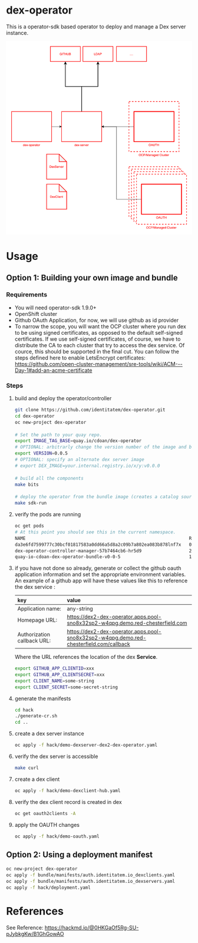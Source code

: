 # dex-operator

This is a operator-sdk based operator to deploy and manage a Dex server instance.

 ![component diagram](/docs/img/dex-component-diagram.png)

# Usage

## Option 1: Building your own image and bundle

### Requirements

* You will need operator-sdk 1.9.0+
* OpenShift cluster
* Github OAuth Application, for now, we will use github as id provider
* To narrow the scope, you will want the OCP cluster where you run dex to be using signed certificates, as opposed to the default self-signed certificates. If we use self-signed certificates, of course, we have to distribute the CA to each cluster that try to access the dex service. Of cource, this should be supported in the final cut. You can follow the steps defined here to enable LetsEncrypt certificates: https://github.com/open-cluster-management/sre-tools/wiki/ACM---Day-1#add-an-acme-certificate

### Steps

1. build and deploy the operator/controller

    ```bash
    git clone https://github.com/identitatem/dex-operator.git
    cd dex-operator
    oc new-project dex-operator

    # Set the path to your quay repo.
    export IMAGE_TAG_BASE=quay.io/cdoan/dex-operator
    # OPTIONAL: arbitrarly change the version number of the image and bundle.
    export VERSION=0.0.5
    # OPTIONAL: specify an alternate dex server image
    # export DEX_IMAGE=your.internal.registry.io/x/y:v0.0.0

    # build all the components
    make bits

    # deploy the operator from the bundle image (creates a catalog source). We can deploy the controller directly, but I started using the bundle and got used to it.
    make sdk-run
    ```

2. verify the pods are running

    ```bash
    oc get pods
    # At this point you should see this in the current namespace.
    NAME                                                              READY   STATUS      RESTARTS   AGE
    da3e6fd7599777c30bcf01817583a0dd66a5d8a2c09b7a802ea083b878lnf7x   0/1     Completed   0          25s
    dex-operator-controller-manager-57b7464cb6-hr5d9                  2/2     Running     0          16s
    quay-io-cdoan-dex-operator-bundle-v0-0-5                          1/1     Running     0          35s
    ```

3. if you have not done so already, generate or collect the github oauth application information and set the appropriate environment variables. An example of a github app will have these values like this to reference the dex service :

    | key | value |
    |-----|-------|
    | Application name: | any-string |
    | Homepage URL: | https://dex2-dex-operator.apps.pool-sno8x32sp2-w4qpg.demo.red-chesterfield.com |
    | Authorization callback URL: | https://dex2-dex-operator.apps.pool-sno8x32sp2-w4qpg.demo.red-chesterfield.com/callback |

    Where the URL references the location of the dex **Service**.

    ```bash
    export GITHUB_APP_CLIENTID=xxx
    export GITHUB_APP_CLIENTSECRET=xxx
    export CLIENT_NAME=some-string
    export CLIENT_SECRET=some-secret-string
    ```

4. generate the manifests

    ```bash
    cd hack
    ./generate-cr.sh
    cd ..
    ```

5. create a dex server instance

    ```bash
    oc apply -f hack/demo-dexserver-dex2-dex-operator.yaml
    ```

6. verify the dex server is accessible

   ```bash
   make curl
   ```

7. create a dex client

    ```bash
    oc apply -f hack/demo-dexclient-hub.yaml
    ```

8. verify the dex client record is created in dex
   ```bash
   oc get oauth2clients -A
   ```

9. apply the OAUTH changes

    ```bash
    oc apply -f hack/demo-oauth.yaml
    ```

## Option 2: Using a deployment manifest

```bash
oc new-project dex-operator
oc apply -f bundle/manifests/auth.identitatem.io_dexclients.yaml
oc apply -f bundle/manifests/auth.identitatem.io_dexservers.yaml
oc apply -f hack/deployment.yaml
```

# References

See Reference: https://hackmd.io/@0HKGaOf5Rg-SU-pJybkgKw/B1GhGowAO
